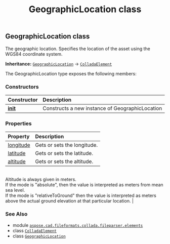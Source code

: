 ﻿---
title: GeographicLocation class
second_title: Aspose.CAD for Python via .NET API References
description: 
type: docs
weight: 410
url: /aspose.cad.fileformats.collada.fileparser.elements/geographiclocation/
is_root: false
---

## GeographicLocation class

The geographic location.
Specifies the location of the asset using the WGS84 coordinate system.



**Inheritance:** [`GeographicLocation`](/cad/python-net/aspose.cad.fileformats.collada.fileparser.elements/geographiclocation) → 
[`ColladaElement`](/cad/python-net/aspose.cad.fileformats.collada.fileparser.elements/colladaelement)



The GeographicLocation type exposes the following members:

### Constructors
| Constructor | Description |
| :- | :- |
| [__init__](/cad/python-net/aspose.cad.fileformats.collada.fileparser.elements/geographiclocation/__init__/#) | Constructs a new instance of GeographicLocation |


### Properties
| Property | Description |
| :- | :- |
| [longitude](/cad/python-net/aspose.cad.fileformats.collada.fileparser.elements/geographiclocation/longitude) | Gets or sets the longitude. |
| [latitude](/cad/python-net/aspose.cad.fileformats.collada.fileparser.elements/geographiclocation/latitude) | Gets or sets the latitude. |
| [altitude](/cad/python-net/aspose.cad.fileformats.collada.fileparser.elements/geographiclocation/altitude) | Gets or sets the altitude.<br/>Altitude is always given in meters.<br/>If the mode is "absolute", then the value is interpreted as meters from mean sea level.<br/>If the mode is "relativeToGround" then the value is interpreted as meters above the actual ground elevation at that particular location. |



### See Also
* module [`aspose.cad.fileformats.collada.fileparser.elements`](..)
* class [`ColladaElement`](/cad/python-net/aspose.cad.fileformats.collada.fileparser.elements/colladaelement)
* class [`GeographicLocation`](/cad/python-net/aspose.cad.fileformats.collada.fileparser.elements/geographiclocation)
